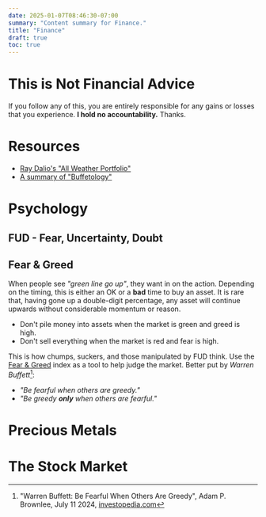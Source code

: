 ```yaml
---
date: 2025-01-07T08:46:30-07:00
summary: "Content summary for Finance."
title: "Finance"
draft: true
toc: true
---
```


<!-- M-x auto-fill-mode is your friend -->

# This is Not Financial Advice

If you follow any of this, you are entirely responsible for any gains
or losses that you experience. **I hold no accountability.** Thanks.

# Resources

- [Ray Dalio's "All Weather Portfolio"](https://www.lazyportfolioetf.com/allocation/ray-dalio-all-weather/)
- [A summary of "Buffetology"](https://www.edelweissmf.com/investor-insights/book-summaries/buffettology-mary-buffett-david-clark-book-summary)

# Psychology

## FUD - Fear, Uncertainty, Doubt

## Fear & Greed

When people see *"green line go up"*, they want in on the action.
Depending on the timing, this is either an OK or a **bad** time to buy
an asset. It is rare that, having gone up a double-digit percentage,
any asset will continue upwards without considerable momentum or reason.

- Don't pile money into assets when the market is green and greed is high.
- Don't sell everything when the market is red and fear is high.
  
This is how chumps, suckers, and those manipulated by FUD think. Use
the [Fear & Greed](https://www.cnn.com/markets/fear-and-greed) index
as a tool to help judge the market. Better put by *Warren Buffett*[^1]:

- *"Be fearful when others are greedy."*
- *"Be greedy **only** when others are fearful."*

# Precious Metals



# The Stock Market

[^1]: "Warren Buffett: Be Fearful When Others Are Greedy",  Adam P. Brownlee, July 11 2024, [investopedia.com](https://www.investopedia.com/articles/investing/012116/warren-buffett-be-fearful-when-others-are-greedy.asp)
